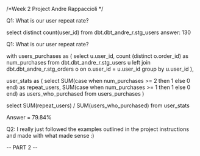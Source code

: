 /*Week 2 Project
  Andre Rappaccioli
*/


Q1: What is our user repeat rate?

select distinct count(user_id)
from dbt.dbt_andre_r.stg_users
answer: 130 

Q1: What is our user repeat rate?

with users_purchases as (
select u.user_id,
count (distinct o.order_id) as num_purchases
from dbt.dbt_andre_r.stg_users u
left join dbt.dbt_andre_r.stg_orders o on o.user_id = u.user_id
group by u.user_id
),

user_stats as (
  select SUM(case when num_purchases >= 2 
            then 1 else 0 end) as repeat_users,
        SUM(case when num_purchases >= 1
            then 1 else 0 end) as users_who_purchased
  from users_purchases
)

select SUM(repeat_users) / SUM(users_who_purchased)
from user_stats

Answer = 79.84%

Q2: I really just followed the examples outlined in the project instructions and made with what made sense :)

-- PART 2 --



